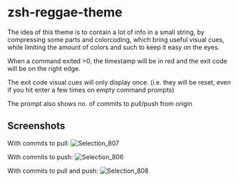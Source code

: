 # zsh-reggae-theme

The idea of this theme is to contain a lot of info in a small string, by
compressing some parts and colorcoding, which bring useful visual cues,
while limiting the amount of colors and such to keep it easy on the eyes.

When a command exited >0, the timestamp will be in red and the exit code
will be on the right edge.

The exit code visual cues will only display once.
(i.e. they will be reset, even if you hit enter a few times on empty command prompts)

The prompt also shows no. of commits to pull/push from origin

## Screenshots

With commits to pull:
![Selection_807](https://user-images.githubusercontent.com/13453609/73968952-46329c80-48f9-11ea-89d1-f1b8c385836c.png)

With commits to push:
![Selection_806](https://user-images.githubusercontent.com/13453609/73968955-46cb3300-48f9-11ea-8560-ca4ba1947aaa.png)

With commits to pull and push:
![Selection_808](https://user-images.githubusercontent.com/13453609/73968950-45016f80-48f9-11ea-91fe-e318482cd88c.png)

